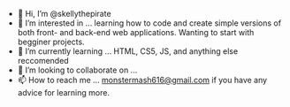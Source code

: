- 👋 Hi, I’m @skellythepirate
- 👀 I’m interested in ... learning how to code and create simple versions of both front- and back-end web applications. Wanting to start with begginer projects.
- 🌱 I’m currently learning ... HTML, CS5, JS, and anything else reccomended
- 💞️ I’m looking to collaborate on ...
- 📫 How to reach me ... monstermash616@gmail.com if you have any advice for learning more.

<!---
skellythepirate/skellythepirate is a ✨ special ✨ repository because its `README.md` (this file) appears on your GitHub profile.
You can click the Preview link to take a look at your changes.
--->
